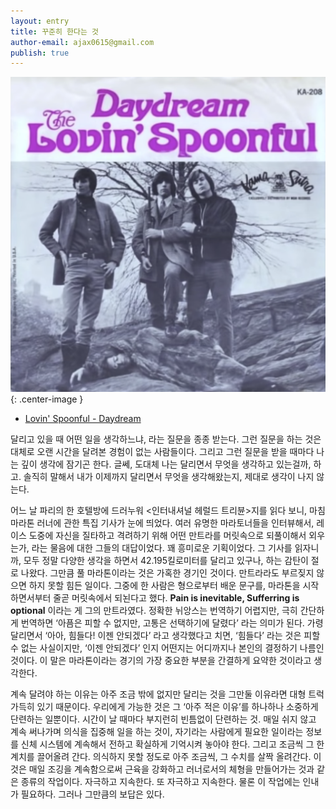 ```yaml
---
layout: entry
title: 꾸준히 한다는 것
author-email: ajax0615@gmail.com
publish: true
---
```


![daydream](/images/2023/07/30/daydream.png "daydream"){: .center-image }

- [Lovin' Spoonful - Daydream](https://youtu.be/M7u5SdjDSQQ)

달리고 있을 때 어떤 일을 생각하느냐, 라는 질문을 종종 받는다. 그런 질문을 하는 것은 대체로 오랜 시간을 달려본 경험이 없는 사람들이다. 그리고 그런 질문을 받을 때마다 나는 깊이 생각에 잠기곤 한다. 글쎄, 도대체 나는 달리면서 무엇을 생각하고 있는걸까, 하고. 솔직히 말해서 내가 이제까지 달리면서 무엇을 생각해왔는지, 제대로 생각이 나지 않는다. 

어느 날 파리의 한 호텔방에 드러누워 \<인터내셔널 헤럴드 트리뷴\>지를 읽다 보니, 마침 마라톤 러너에 관한 특집 기사가 눈에 띄었다. 여러 유명한 마라토너들을 인터뷰해서, 레이스 도중에 자신을 질타하고 격려하기 위해 어떤 만트라를 머릿속으로 되풀이해서 외우는가, 라는 물음에 대한 그들의 대답이었다. 꽤 흥미로운 기획이었다. 그 기사를 읽자니까, 모두 정말 다양한 생각을 하면서 42.195킬로미터를 달리고 있구나, 하는 감탄이 절로 나왔다. 그만큼 풀 마라톤이라는 것은 가혹한 경기인 것이다. 만트라라도 부르짖지 않으면 하지 못할 힘든 일이다. 그중에 한 사람은 형으로부터 배운 문구를, 마라톤을 시작하면서부터 줄곧 머릿속에서 되뇐다고 했다. **Pain is inevitable, Sufferring is optional** 이라는 게 그의 만트라였다. 정확한 뉘앙스는 번역하기 어렵지만, 극히 간단하게 번역하면 ‘아픔은 피할 수 없지만, 고통은 선택하기에 달렸다’ 라는 의미가 된다. 가령 달리면서 ‘아아, 힘들다! 이젠 안되겠다’ 라고 생각했다고 치면, ‘힘들다’ 라는 것은 피할 수 없는 사실이지만, ‘이젠 안되겠다’ 인지 어떤지는 어디까지나 본인의 결정하기 나름인 것이다. 이 말은 마라톤이라는 경기의 가장 중요한 부분을 간결하게 요약한 것이라고 생각한다.

계속 달려야 하는 이유는 아주 조금 밖에 없지만 달리는 것을 그만둘 이유라면 대형 트럭 가득히 있기 때문이다. 우리에게 가능한 것은 그 ‘아주 적은 이유’를 하나하나 소중하게 단련하는 일뿐이다. 시간이 날 때마다 부지런히 빈틈없이 단련하는 것. 매일 쉬지 않고 계속 써나가며 의식을 집중해 일을 하는 것이, 자기라는 사람에게 필요한 일이라는 정보를 신체 시스템에 계속해서 전하고 확실하게 기억시켜 놓아야 한다. 그리고 조금씩 그 한계치를 끌어올려 간다. 의식하지 못할 정도로 아주 조금씩, 그 수치를 살짝 올려간다. 이것은 매일 조깅을 계속함으로써 근육을 강화하고 러너로서의 체형을 만들어가는 것과 같은 종류의 작업이다. 자극하고 지속한다. 또 자극하고 지속한다. 물론 이 작업에는 인내가 필요하다. 그러나 그만큼의 보답은 있다.
